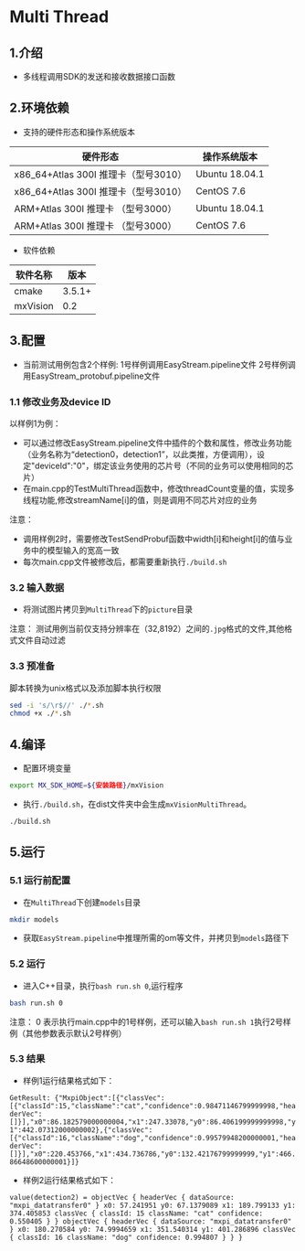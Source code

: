 # Multi Thread

## 1.介绍

- 多线程调用SDK的发送和接收数据接口函数

## 2.环境依赖

- 支持的硬件形态和操作系统版本

| 硬件形态                             | 操作系统版本   |
| ------------------------------------ | -------------- |
| x86_64+Atlas 300I 推理卡（型号3010） | Ubuntu 18.04.1 |
| x86_64+Atlas 300I 推理卡（型号3010） | CentOS 7.6     |
| ARM+Atlas 300I 推理卡 （型号3000）   | Ubuntu 18.04.1 |
| ARM+Atlas 300I 推理卡 （型号3000）   | CentOS 7.6     |

- 软件依赖

| 软件名称 | 版本   |
| -------- | ------ |
| cmake    | 3.5.1+ |
| mxVision | 0.2    |

## 3.配置

- 当前测试用例包含2个样例:
1号样例调用EasyStream.pipeline文件
2号样例调用EasyStream_protobuf.pipeline文件

### 1.1 修改业务及device ID

以样例1为例：

- 可以通过修改EasyStream.pipeline文件中插件的个数和属性，修改业务功能（业务名称为“detection0，detection1”，以此类推，方便调用），设定"deviceId":"0"，绑定该业务使用的芯片号（不同的业务可以使用相同的芯片）
- 在main.cpp的TestMultiThread函数中，修改threadCount变量的值，实现多线程功能,修改streamName[i]的值，则是调用不同芯片对应的业务

注意：
- 调用样例2时，需要修改TestSendProbuf函数中width[i]和height[i]的值与业务中的模型输入的宽高一致
- 每次main.cpp文件被修改后，都需要重新执行`./build.sh`

### 3.2 输入数据

- 将测试图片拷贝到`MultiThread`下的`picture`目录

注意：
测试用例当前仅支持分辨率在（32,8192）之间的`.jpg`格式的文件,其他格式文件自动过滤

### 3.3 预准备

脚本转换为unix格式以及添加脚本执行权限

```bash
sed -i 's/\r$//' ./*.sh
chmod +x ./*.sh
```

## 4.编译

- 配置环境变量
```bash
export MX_SDK_HOME=${安装路径}/mxVision
```
- 执行`./build.sh`，在dist文件夹中会生成`mxVisionMultiThread`。
```bash
./build.sh
```

## 5.运行

### 5.1 运行前配置

- 在`MultiThread`下创建`models`目录
```bash
mkdir models
```
- 获取`EasyStream.pipeline`中推理所需的om等文件，并拷贝到`models`路径下

### 5.2 运行

- 进入C++目录，执行`bash run.sh 0`,运行程序
```bash
bash run.sh 0
```
注意：
0 表示执行main.cpp中的1号样例，还可以输入`bash run.sh 1`执行2号样例（其他参数表示默认2号样例）

### 5.3 结果
- 样例1运行结果格式如下：

`GetResult: {"MxpiObject":[{"classVec":[{"classId":15,"className":"cat","confidence":0.98471146799999998,"headerVec":[]}],"x0":86.182579000000004,"x1":247.33078,"y0":86.406199999999998,"y1":442.07312000000002},{"classVec":[{"classId":16,"className":"dog","confidence":0.99579948200000001,"headerVec":[]}],"x0":220.453766,"x1":434.736786,"y0":132.42176799999999,"y1":466.86648600000001}]}
`

- 样例2运行结果格式如下：

`value(detection2) = objectVec {
   headerVec {
     dataSource: "mxpi_datatransfer0"
   }
   x0: 57.241951
   y0: 67.1379089
   x1: 189.799133
   y1: 374.405853
   classVec {
     classId: 15
     className: "cat"
     confidence: 0.550405
   }
 }
 objectVec {
   headerVec {
     dataSource: "mxpi_datatransfer0"
   }
   x0: 180.270584
   y0: 74.9994659
   x1: 351.540314
   y1: 401.286896
   classVec {
     classId: 16
     className: "dog"
     confidence: 0.994807
   }
 }
 }
`
